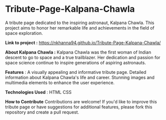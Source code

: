# Tribute-Page-Kalpana-Chawla
A tribute page dedicated to the inspiring astronaut, Kalpana Chawla. This project aims to honor her remarkable life and achievements in the field of space exploration.

**Link to project :**
https://nkhanna94.github.io/Tribute-Page-Kalpana-Chawla/

**About Kalpana Chawla :**
Kalpana Chawla was the first woman of Indian descent to go to space and a true trailblazer. Her dedication and passion for space science continue to inspire generations of aspiring astronauts.

**Features** : 
A visually appealing and informative tribute page.
Detailed information about Kalpana Chawla's life and career.
Stunning images and multimedia elements to enhance the user experience.

**Technologies Used** : HTML CSS

**How to Contribute**
Contributions are welcome! If you'd like to improve this tribute page or have suggestions for additional features, please fork this repository and create a pull request.
